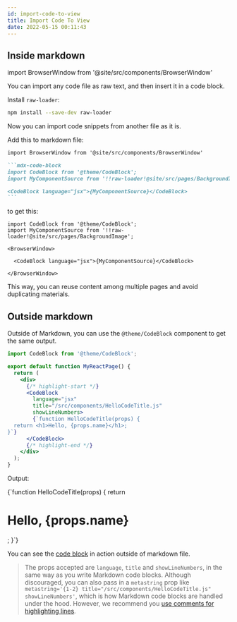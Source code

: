 ```yaml
---
id: import-code-to-view
title: Import Code To View
date: 2022-05-15 00:11:43
---
```


## Inside markdown

import BrowserWindow from '@site/src/components/BrowserWindow'

You can import any code file as raw text, and then insert it in a code block.

Install `raw-loader`:

```bash npm2yarn
npm install --save-dev raw-loader
```

Now you can import code snippets from another file as it is.

Add this to markdown file:

````md
import BrowserWindow from '@site/src/components/BrowserWindow'

```mdx-code-block
import CodeBlock from '@theme/CodeBlock';
import MyComponentSource from '!!raw-loader!@site/src/pages/BackgroundImage';

<CodeBlock language="jsx">{MyComponentSource}</CodeBlock>
```
````

to get this:

```mdx-code-block
import CodeBlock from '@theme/CodeBlock';
import MyComponentSource from '!!raw-loader!@site/src/pages/BackgroundImage';

<BrowserWindow>

  <CodeBlock language="jsx">{MyComponentSource}</CodeBlock>

</BrowserWindow>
```

This way, you can reuse content among multiple pages and avoid duplicating materials.

## Outside markdown

Outside of Markdown, you can use the `@theme/CodeBlock` component to get the same output.

```jsx
import CodeBlock from '@theme/CodeBlock';

export default function MyReactPage() {
  return (
    <div>
      {/* highlight-start */}
      <CodeBlock
        language="jsx"
        title="/src/components/HelloCodeTitle.js"
        showLineNumbers>
        {`function HelloCodeTitle(props) {
  return <h1>Hello, {props.name}</h1>;
}`}
      </CodeBlock>
      {/* highlight-end */}
    </div>
  );
}
```

Output:

<BrowserWindow>
  <CodeBlock
    language="jsx"
    title="/src/components/HelloCodeTitle.js"
    showLineNumbers>
    {`function HelloCodeTitle(props) {
  return <h1>Hello, {props.name}</h1>;
}`}
  </CodeBlock>
</BrowserWindow>

You can see the [code block](/myComponents) in action outside of markdown file.

> The props accepted are `language`, `title` and `showLineNumbers`, in the same way as you write Markdown code blocks. Although discouraged, you can also pass in a `metastring` prop like `metastring='{1-2} title="/src/components/HelloCodeTitle.js" showLineNumbers'`, which is how Markdown code blocks are handled under the hood. However, we recommend you [use comments for highlighting lines](#highlighting-with-comments).
